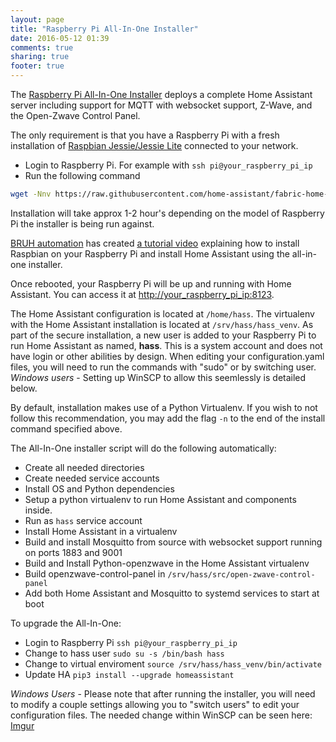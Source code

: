 ```yaml
---
layout: page
title: "Raspberry Pi All-In-One Installer"
date: 2016-05-12 01:39
comments: true
sharing: true
footer: true
---
```


The [Raspberry Pi All-In-One Installer](https://github.com/home-assistant/fabric-home-assistant) deploys a complete Home Assistant server including support for MQTT with websocket support, Z-Wave, and the Open-Zwave Control Panel.

The only requirement is that you have a Raspberry Pi with a fresh installation of [Raspbian Jessie/Jessie Lite](https://www.raspberrypi.org/downloads/raspbian/) connected to your network.

*  Login to Raspberry Pi. For example with ```ssh pi@your_raspberry_pi_ip```
*  Run the following command
```bash
wget -Nnv https://raw.githubusercontent.com/home-assistant/fabric-home-assistant/master/hass_rpi_installer.sh && bash hass_rpi_installer.sh;
```

Installation will take approx 1-2 hour's depending on the model of Raspberry Pi the installer is being run against.

[BRUH automation](http://www.bruhautomation.com) has created [a tutorial video](https://www.youtube.com/watch?v=VGl3KTrYo6s) explaining how to install Raspbian on your Raspberry Pi and install Home Assistant using the all-in-one installer.

Once rebooted, your Raspberry Pi will be up and running with Home Assistant. You can access it at [http://your_raspberry_pi_ip:8123](http://your_raspberry_pi_ip:8123).

The Home Assistant configuration is located at `/home/hass`. The virtualenv with the Home Assistant installation is located at `/srv/hass/hass_venv`. As part of the secure installation, a new user is added to your Raspberry Pi to run Home Assistant as named, **hass**. This is a system account and does not have login or other abilities by design. When editing your configuration.yaml files, you will need to run the commands with "sudo" or by switching user.  
*Windows users* - Setting up WinSCP to allow this seemlessly is detailed below.

By default, installation makes use of a Python Virtualenv. If you wish to not follow this recommendation, you may add the flag `-n` to the end of the install command specified above.

The All-In-One installer script will do the following automatically:

*  Create all needed directories
*  Create needed service accounts
*  Install OS and Python dependencies
*  Setup a python virtualenv to run Home Assistant and components inside.
*  Run as `hass` service account
*  Install Home Assistant in a virtualenv
*  Build and install Mosquitto from source with websocket support running on ports 1883 and 9001
*  Build and Install Python-openzwave in the Home Assistant virtualenv
*  Build openzwave-control-panel in `/srv/hass/src/open-zwave-control-panel`
*  Add both Home Assistant and Mosquitto to systemd services to start at boot


To upgrade the All-In-One:

*  Login to Raspberry Pi ```ssh pi@your_raspberry_pi_ip```
*  Change to hass user `sudo su -s /bin/bash hass`
*  Change to virtual enviroment `source /srv/hass/hass_venv/bin/activate`
*  Update HA `pip3 install --upgrade homeassistant`



*Windows Users* - Please note that after running the installer, you will need to modify a couple settings allowing you to "switch users" to edit your configuration files. The needed change within WinSCP can be seen here: [Imgur](http://i.imgur.com/tlOljo6.jpg)
